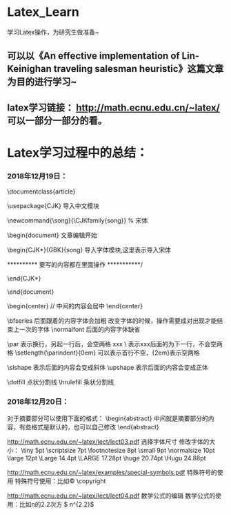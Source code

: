 # Latex_Learn
学习Latex操作，为研究生做准备~

## 可以以《An effective implementation of Lin-Keinighan traveling salesman heuristic》这篇文章为目的进行学习~

## latex学习链接： http://math.ecnu.edu.cn/~latex/ 可以一部分一部分的看。

# Latex学习过程中的总结：
### 2018年12月19日：
\documentclass{article}

\usepackage{CJK}   导入中文模块

\newcommand{\song}{\CJKfamily{song}} % 宋体

\begin{document}   文章编辑开始

\begin{CJK*}{GBK}{song}    导入字体模块,这里表示导入宋体

\**********
要写的内容都在里面操作
***********/

\end{CJK*}

\end{document}

\begin{center}
// 中间的内容会居中
\end{center}

\bfseries 后面跟着的内容字体会加粗 改变字体的时候，操作需要成对出现才能结束上一次的字体
\normalfont 后面的内容字体缺省

\par 表示换行，另起一行后，会空两格
xxx \\ 表示xxx后面的为下一行，不会空两格
\setlength{\parindent}{0em} 可以表示首行不空，{2em}表示空两格

\slshape 表示后面的内容会变成斜体
\upshape 表示后面的内容会变成正体

\dotfill 点状分割线
\hrulefill 条状分割线

### 2018年12月20日：
对于摘要部分可以使用下面的格式：
\begin{abstract}
中间就是摘要部分的内容，有些格式是默认的，也可以自己修改
\end{abstract}

http://math.ecnu.edu.cn/~latex/lect/lect03.pdf 选择字体尺寸
修改字体的大小：
\tiny         5pt
\scriptsize   7pt
\footnotesize 8pt
\small        9pt
\normalsize   10pt
\large        12pt
\Large        14.4pt
\LARGE        17.28pt
\huge         20.74pt
\Hugu         24.88pt

http://math.ecnu.edu.cn/~latex/examples/special-symbols.pdf 特殊符号的使用
特殊符号使用：比如©
\copyright

http://math.ecnu.edu.cn/~latex/lect/lect04.pdf  数学公式的编辑
数学公式的使用：比如n的2.2次方
$ n^{2.2}$
